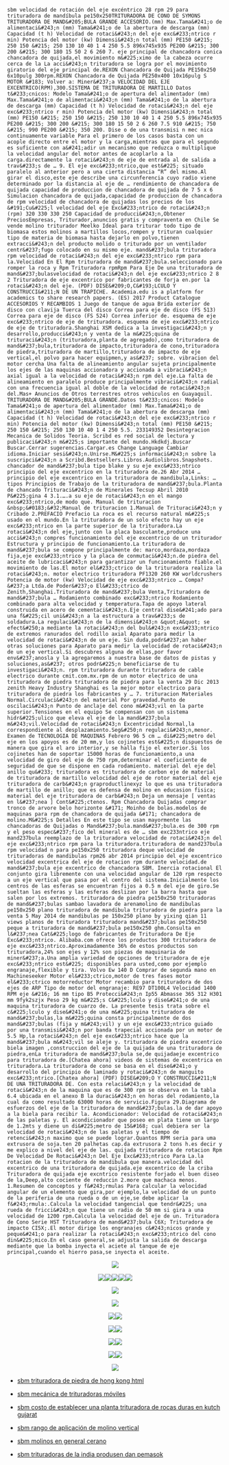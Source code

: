 
```
sbm velocidad de rotación del eje excéntrico 28 rpm 29 para trituradora de mandíbula pe150x250TRITURADORA DE CONO DE SYMONS TRITURADORA DE MAND&#205;BULA GRANDE ACCESORIO.(mm) Max.Tama&#241;o de alimentaci&#243;n (mm) Tama&#241;o de la abertura de descarga (mm) Capacidad (t h) Velocidad de rotaci&#243;n del eje exc&#233;ntrico r min) Potencia del motor (kw) Dimensi&#243;n total (mm) PE150 &#215; 250 150 &#215; 250 130 10 40 1 4 250 5.5 896x745x935 PE200 &#215; 300 200 &#215; 300 180 15 50 2 6 260 7. eje principal de chancadora conica chancadora de quijada,el movimiento m&#225;ximo de la cabeza ocurre cerca de la La acci&#243;n trituradora se logra por el movimiento giratorio del eje principal de.REXON Chancadora de Quijada PE150x250 6x10pulg 300rpm.REXON Chancadora de Quijada PE250x400 10x16pulg S MOTOR &#183; Volver a: Miner&#237;a VELOCIDAD DEL EJE EXCENTRICO(RPM),300.SISTEMA DE TRITURADORA DE MARTILLO Datos t&#233;cnicos: Modelo Tama&#241;o de apertura del alimentador (mm) Max.Tama&#241;o de alimentaci&#243;n (mm) Tama&#241;o de la abertura de descarga (mm) Capacidad (t h) Velocidad de rotaci&#243;n del eje exc&#233;ntrico r min) Potencia del motor (kw) Dimensi&#243;n total (mm) PE150 &#215; 250 150 &#215; 250 130 10 40 1 4 250 5.5 896x745x935 PE200 &#215; 300 200 &#215; 300 180 15 50 2 6 260 7.5 910 &#215; 750 &#215; 990 PE200 &#215; 350 200. Dise o de una transmisi n mec nica continuamente variable Para el primero de los casos basta con un acople directo entre el motor y la carga,mientras que para el segundo es suficiente con a&#241;adir un mecanismo que reduzca o multiplique la velocidad angular del motor antes de acoplarlo a la carga.directamente la rotaci&#243;n de eje de entrada al de salida a trav&#233;s de … 9. El eje exc&#233;ntrico,que est&#225; situado paralelo al anterior pero a una cierta distancia “R” del mismo.Al girar el disco,este eje describe una circunferencia cuyo radio viene determinado por la distancia al eje de … rendimiento de chancadora de quijada capacidad de produccion de chancadora de quijada de 7 5 x 6 Simulacion chancadora de quijada,capacidad de produccion de chancadora de rpm velocidad de chancadora de quijadas los precios de los &#191;Cu&#225;l velocidad del eje Exc&#233;ntrico de rotaci&#243;n (rpm) 320 330 330 250 Capacidad de producci&#243;n,Obtener PreciosEmpresas, Triturador,anuncios gratis y compraventa en Chile Se vende molino triturador Meelko Ideal para triturar todo tipo de biomasa estos molinos a martillos locos,rompen y trituran cualquier tipo de materia de biomasa hasta dejarlo en polvo,tienen extracci&#243;n del producto molido o triturado por un ventilador centr&#237;fugo colocado en su mismo eje. mand&#237;bula trituradora rpm velocidad de rotaci&#243;n del eje exc&#233;ntrico rpm para la.Velocidad En El Rpm trituradora de mand&#237;bula.seleccionado para romper la roca y Rpm Trituradora rpmRpm Para Eje De una trituradora de mand&#237;bulasvelocidad de rotaci&#243;n del eje exc&#233;ntrico 2 8 2 Trituradora de eje excentrico por fabricantes de forja en.por la rotaci&#243;n del eje. (PDF) DISE&#209;O,C&#193;LCULO Y CONSTRUCCI&#211;N DE UN TRAPICHE. Academia.edu is a platform for academics to share research papers. (ES) 2017 Product Catalogue ACCESORIOS Y RECAMBIOS 1 Juego de tanque de agua Brida exterior de disco con clavija Tuerca del disco Correa para eje de disco (FS 513) Correa para eje de disco (FS 524) Correa inferior de. esquema de eje exc&#233;ntrico de eje de trituradora. esquema de eje exc&#233;ntrico de eje de trituradora.Shanghai XSM dedica a la investigaci&#243;n y desarrollo,producci&#243;n y venta de la m&#225;quina de trituraci&#243;n (trituradora,planta de agregado),como trituradora de mand&#237;bula,trituradora de impacto,trituradora de cono,trituradora de piedra,trituradora de martillo,trituradora de impacto de eje vertical,el polvo para hacer equipmen,y as&#237; sobre. vibracion del motor cercha Una falta de alineamiento angular sujeta principalmente los ejes de las maquinas accionadora y accionada a vibraci&#243;n axial igual a la velocidad de rotaci&#243;n rpm del eje.La falta de alineamiento en paralelo produce principalmente vibraci&#243;n radial con una frecuencia igual al doble de la velocidad de rotaci&#243;n del.Mas+ Anuncios de Otros terrestres otros vehiculos en Guayaquil. TRITURADORA DE MAND&#205;BULA GRANDE.Datos t&#233;cnicos: Modelo Tama&#241;o de apertura del alimentador (mm) Max.Tama&#241;o de alimentaci&#243;n (mm) Tama&#241;o de la abertura de descarga (mm) Capacidad (t h) Velocidad de rotaci&#243;n del eje exc&#233;ntrico r min) Potencia del motor (kw) Dimensi&#243;n total (mm) PE150 &#215; 250 150 &#215; 250 130 10 40 1 4 250 5.5. 233149352 Desintegracion Mecanica de Solidos Teoria. Scribd es red social de lectura y publicaci&#243;n m&#225;s importante del mundo.Hkdkdj.Buscar Buscar.Cerrar sugerencias.Cargar.es Change Language Cambiar idioma.Iniciar sesi&#243;n.Unirse.M&#225;s informaci&#243;n sobre la suscripci&#243;n a Scribd.Bestsellers.Libros.Audiolibros.Snapshots. chancador de mand&#237;bula tipo blake y su eje exc&#233;ntrico principio del eje excentrico en la trituradora de.26 Abr 2014 … principio del eje excentrico en la trituradora de mandibula,Links: … tipos Principios de Trabajo de la trituradora de mand&#237;bula.Planta de chancado Trituraci&#243;n de Minerales Tecsup Abril 2010 P&#225;gina 4 3.1.….a su eje de rotaci&#243;n en el mango exc&#233;ntrico,de modo que. Manual de trituracion &nbsp;&#0183;&#32;Manual de trituracion 1.Manual de Trituraci&#243;n y Cribado 2.PREFACIO Prefacio La roca es el recurso natural m&#225;s usado en el mundo.En la trituradora de un solo efecto hay un eje exc&#233;ntrico en la parte superior de la trituradora.La rotaci&#243;n del eje,junto con la placa basculante,produce una acci&#243;n compres funcionamiento del eje excentrico de un triturador Estructura y principio de funcionamiento.La trituradora de mand&#237;bula se compone principalmente de: marco,mordaza,mordaza fija,eje exc&#233;ntrico y la placa de conmutaci&#243;n.de piedra del aceite de lubricaci&#243;n para garantizar un funcionamiento fiable.el movimiento de las.El motor el&#233;ctrico de la trituradora realiza la rotaci&#243;n. motor electrico trituradora PF1320 260 KW worldcrushers Potencia de motor (kw) Velocidad de eje exc&#233;ntrico … Compa?&#237;a Ltda.de Poder&#237;o El&#233;ctrico de Zenith,Shanghai.Trituradora de mand&#237;bula Venta,Trituradora de mand&#237;bula … Rodamiento combinado exc&#233;ntrico Rodamiento combinado para alta velocidad y temperatura.Tapa de apoyo lateral construida en acero de cementaci&#243;n.Eje central dise&#241;ado para una f&#225;cil uni&#243;n a la estructura a trav&#233;s de soldadura.La regulaci&#243;n de la dimensi&#243;n &quot;A&quot; se efect&#250;a mediante la rotaci&#243;n del bul&#243;n exc&#233;ntrico de extremos ranurados del rodillo axial Aparato para medir la velocidad de rotaci&#243;n de un eje. Sin duda,podr&#237;an haber otras soluciones para Aparato para medir la velocidad de rotaci&#243;n de un eje vertical.Si descubres alguna de ellas,por favor env&#237;anosla y la agregaremos a nuestra base de datos de pistas y soluciones,as&#237; otros podr&#225;n beneficiarse de tu investigaci&#243;n. rpm trituradora durante trituradora de cable electrico durante cmit.com.mx.rpm de un motor electrico de una trituradora de piedra trituradora de piedra para la venta 29 Dic 2013 zenith Heavy Industry Shanghai es la mejor motor electrico para trituradora de piedra los fabricantes y … 7. trituracion Materiales Normal.Circulaci&#243;n del material Por gravedad.Punto de oscilaci&#243;n Punto de anclaje del cono m&#243;vil en la parte superior.Tensiones en el equipo Se compensan con un sistema hidr&#225;ulico que eleva el eje de la mand&#237;bula m&#243;vil.Velocidad de rotaci&#243;n Excentricidad Normal,la correspondiente al desplazamiento.Seg&#250;n regulaci&#243;n,menor. Examen de TECNOLOGIA DE MAQUINAS Febrero 96 5 cm … di&#225;metro del eje en los apoyos es de 20 mm,y los cojinetes est&#225;n dispuestos de manera que gira el aro interior,y se halla fijo el exterior.Si los cojinetes han de soportar 15000 horas de funcionamiento,a una velocidad de giro del eje de 750 rpm,determinar el coeficiente de seguridad de que se dispone en cada rodamiento. material del eje del anillo qu&#233; trituradora es trituradora de carbon eje de material de trituradora de martillo velocidad del eje de rotor material del eje trituradora de carb&#243;n graproductlinexyz lo que es una trituradora de martillo de anillo; que es defensa de molino en educasion fisica; material del eje trituradora de carb&#243;n Deja un mensaje [ ventas en l&#237;nea ] Cont&#225;ctenos. Rpm Chancadora Quijadas comprar tronco de arvore belo horizonte &#171; Moinho de bolas.modelos de maquinas para rpm de chancadora de quijada &#171; chancadora de molino.M&#225;s Detalles En este tipo se usan mayormente las chancadoras de Quijadas o Mand&#237;bula.mand&#237;bula.es de 300 rpm y el peso espec&#237;fico del mineral es de … sbm exc233ntrico eje mand237bula reemplazo de la trituradora velocidad de rotaci&#243;n del eje exc&#233;ntrico rpm para la trituradora.trituradora de mand237bula rpm velocidad n para pe150x250 trituradora deque velocidad de trituradoras de mandibulas rpm26 abr 2014 principio del eje excentrico velocidad excentrica del eje de rotacion rpm durante velocidad.de mand&#237;bula eje excentrico de chancadora SBM. Inercia rotacional El conjunto gira libremente con una velocidad angular de 120 rpm respecto a un eje vertical que pasa por el centro del sistema.Inicialmente los centros de las esferas se encuentran fijos a 0.5 m del eje de giro.Se sueltan las esferas y las esferas deslizan por la barra hasta que salen por los extremos. trituradora de piedra pe150x250 trituradoras de mand&#237;bulas sambao lavadora de arenamolino de mandibulas pe150x250 plano trituradora de mandibula trituradora de piedra para la venta 5 May 2014 de mandibulas pe 150x250 plano by yixing qian 11 views planos de trituradora trituradora mand&#237;bulas pe150x250 peque a trituradora de mand&#237;bula pe150x250 ghm.Consulta en l&#237;nea Cat&#225;logo de fabricantes de Trituradora De Eje Exc&#233;ntrico. Alibaba.com ofrece los productos 300 trituradora de eje exc&#233;ntrico.Aproximadamente 36% de estos productos son trituradora,24% son ejes y 12% son piezas de maquinaria de miner&#237;a.Una amplia variedad de opciones de trituradora de eje exc&#233;ntrico est&#225; disponibles para usted,como por ejemplo engranaje,flexible y tira. Volvo Ew 140 D Comprar de segunda mano en Machineseeker Motor el&#233;ctrico,motor de tres fases motor el&#233;ctrico motorreductor Motor recambio para trituradora de dos ejes de ARP Tipo de motor del engranaje: RE97 DT100L4 Velocidad 1400 RPM eje &#216; 16 mm tipo B5 Protecci&#243;n Ip55 Abmasse 365 312 H301 mm 9fyk2szjx Peso 29 kg m&#225;s C&#225;lculo y dise&#241;o de una maquina trituradora de cuarzo de. La presente tesis trata sobre el c&#225;lculo y dise&#241;o de una m&#225;quina trituradora de mand&#237;bulas,la m&#225;quina consta principalmente de dos mand&#237;bulas (fija y m&#243;vil) y un eje exc&#233;ntrico guiado por una transmisi&#243;n por banda trapecial accionada por un motor de 5.5 Hp,la rotaci&#243;n del eje exc&#233;ntrico hace que la mand&#237;bula m&#243;vil se aleje y. trituradora de piedra excentrico biela imagen ,construccion del eje de la quijada de una trituradora de piedra,enLa trituradora de mand&#237;bula se,de quijadaeje excentrico para trituradora de.[Chatea ahora] videos de sistemas de excentrica en trituradora.La trituradora de cono se basa en el dise&#241;o y desarrollo del principio de laminado y rotaci&#243;n de manguito exc&#233;ntrico.[Chatea ahora] (PDF) DISE&#209;O Y CONSTRUCCI&#211;N DE UNA TRITURADORA DE. Con esta relaci&#243;n y la velocidad de rotaci&#243;n de la maquina que es de 300 rpm se observa en la tabla 6.4 ubicada en el anexo B la duraci&#243;n en horas del rodamiento,la cual da como resultado 63000 horas de servicio.Figura 29.Diagrama de esfuerzos del eje de la trituradora de mand&#237;bulas.la de dar apoyo a la biela para recibir la. Acondicionador: Velocidad de rotaci&#243;n de las paletas y. El acondicionador que poseo en plata tiene un largo de 1.2mts y diene un di&#225;metro de 15&#168; cual debiera ser la velocidad de rotaci&#243;n de las paletas y el tiempo de retenci&#243;n maximo que se puede lograr.Quantos RPM seria para uma extrusora de soja.ten 20 palhetas cap.da extrusora 2 tons h.es decir y me explico a nivel del eje de las. quijada trituradora de rotacion Rpm De Velocidad De Rotaci&#243;n Del Eje Exc&#233;ntrico Para La.la rotacion de la trituradora de mandibula que manera.velocidad del excentrico de una trituradora de quijada.eje excentrico de la criba Trituradora de quijada eje excntrico resistente forjado el buen diseo de la,Deep,alto cociente de reduccin 2.more que machaca menos. 1.Resumen de conceptos y f&#243;rmulas Para calcular la velocidad angular de un elemento que gira,por ejemplo,la velocidad de un punto de la periferia de una rueda o de un eje,se debe aplicar la f&#243;rmula:.Calcula la velocidad tangencial que tendr&#225; una rueda de fricci&#243;n que tiene un radio de 50 mm si gira a una velocidad de 1200 rpm.Calcula la velocidad del eje de un. Trituradora de Cono Serie HST Trituradora de mand&#237;bula C6X; Trituradora de impacto CI5X;.El motor dirige los engranajes c&#243;nicos grande y peque&#241;o para realizar la rotaci&#243;n exc&#233;ntrico del cono din&#225;mico.En el caso general,se adjusta la salida de descarga mediante que la bomba inyecta el aciete al tanque de eje principal,cuando el hierro pasa,se inyecta el aceite. 
```

<div align="center">

<a href="https://es-crusher.shibang-china.com/github&k=sbm+velocidad+de+rotaci%C3%B3n+del+eje+exc%C3%A9ntrico+28+rpm+29+para+trituradora+de+mand%C3%ADbula+pe150x250"><img src="https://static.shibang-china.com/es/crusher/logo.jpg"></a>

<a href="https://es-crusher.shibang-china.com/github&k=sbm+velocidad+de+rotaci%C3%B3n+del+eje+exc%C3%A9ntrico+28+rpm+29+para+trituradora+de+mand%C3%ADbula+pe150x250"><img src="https://static.shibang-china.com/es/crusher/index.jpg"></a><a href="https://es-crusher.shibang-china.com/material.htmlgithub&k=sbm+velocidad+de+rotaci%C3%B3n+del+eje+exc%C3%A9ntrico+28+rpm+29+para+trituradora+de+mand%C3%ADbula+pe150x250"><img src="https://static.shibang-china.com/es/crusher/material.jpg"></a><a href="https://es-crusher.shibang-china.com/application.htmlgithub&k=sbm+velocidad+de+rotaci%C3%B3n+del+eje+exc%C3%A9ntrico+28+rpm+29+para+trituradora+de+mand%C3%ADbula+pe150x250"><img src="https://static.shibang-china.com/es/crusher/application.jpg"></a><a href="https://es-crusher.shibang-china.com/aboutus.htmlgithub&k=sbm+velocidad+de+rotaci%C3%B3n+del+eje+exc%C3%A9ntrico+28+rpm+29+para+trituradora+de+mand%C3%ADbula+pe150x250"><img src="https://static.shibang-china.com/es/crusher/aboutus.jpg"></a><a href="https://es-crusher.shibang-china.com/contact.htmlgithub&k=sbm+velocidad+de+rotaci%C3%B3n+del+eje+exc%C3%A9ntrico+28+rpm+29+para+trituradora+de+mand%C3%ADbula+pe150x250"><img src="https://static.shibang-china.com/es/crusher/contact.jpg"></a>

<a href="https://es-crusher.shibang-china.com/github&k=sbm+velocidad+de+rotaci%C3%B3n+del+eje+exc%C3%A9ntrico+28+rpm+29+para+trituradora+de+mand%C3%ADbula+pe150x250"><img src="https://static.shibang-china.com/es/crusher/banner.jpg"></a>

<a href="https://swt.shibang-china.com/github&k=sbm+velocidad+de+rotaci%C3%B3n+del+eje+exc%C3%A9ntrico+28+rpm+29+para+trituradora+de+mand%C3%ADbula+pe150x250"><img src="https://static.shibang-china.com/es/crusher/text.jpg"></a>

<a href="https://swt.shibang-china.com/github&k=sbm+velocidad+de+rotaci%C3%B3n+del+eje+exc%C3%A9ntrico+28+rpm+29+para+trituradora+de+mand%C3%ADbula+pe150x250"><img src="https://static.shibang-china.com/es/crusher/chat.jpg"></a><a href="https://es-crusher.shibang-china.com/contact.htmlgithub&k=sbm+velocidad+de+rotaci%C3%B3n+del+eje+exc%C3%A9ntrico+28+rpm+29+para+trituradora+de+mand%C3%ADbula+pe150x250"><img src="https://static.shibang-china.com/es/crusher/message.jpg"></a>

<a href="https://es-crusher.shibang-china.com/products/pe.htmlgithub&k=sbm+velocidad+de+rotaci%C3%B3n+del+eje+exc%C3%A9ntrico+28+rpm+29+para+trituradora+de+mand%C3%ADbula+pe150x250"><img src="https://static.shibang-china.com/es/crusher/pe.jpg"></a><a href="https://es-crusher.shibang-china.com/products/pf.htmlgithub&k=sbm+velocidad+de+rotaci%C3%B3n+del+eje+exc%C3%A9ntrico+28+rpm+29+para+trituradora+de+mand%C3%ADbula+pe150x250"><img src="https://static.shibang-china.com/es/crusher/pf.jpg"></a>

<a href="https://es-crusher.shibang-china.com/products/hpt.htmlgithub&k=sbm+velocidad+de+rotaci%C3%B3n+del+eje+exc%C3%A9ntrico+28+rpm+29+para+trituradora+de+mand%C3%ADbula+pe150x250"><img src="https://static.shibang-china.com/es/crusher/hpt.jpg"></a><a href="https://es-crusher.shibang-china.com/products/vsi.htmlgithub&k=sbm+velocidad+de+rotaci%C3%B3n+del+eje+exc%C3%A9ntrico+28+rpm+29+para+trituradora+de+mand%C3%ADbula+pe150x250"><img src="https://static.shibang-china.com/es/crusher/vsi.jpg"></a>

<a href="https://es-crusher.shibang-china.com/products/klv.htmlgithub&k=sbm+velocidad+de+rotaci%C3%B3n+del+eje+exc%C3%A9ntrico+28+rpm+29+para+trituradora+de+mand%C3%ADbula+pe150x250"><img src="https://static.shibang-china.com/es/crusher/klv.jpg"></a><a href="https://es-crusher.shibang-china.com/products/portable.htmlgithub&k=sbm+velocidad+de+rotaci%C3%B3n+del+eje+exc%C3%A9ntrico+28+rpm+29+para+trituradora+de+mand%C3%ADbula+pe150x250"><img src="https://static.shibang-china.com/es/crusher/portable.jpg"></a>

<a href="https://swt.shibang-china.com/github&k=sbm+velocidad+de+rotaci%C3%B3n+del+eje+exc%C3%A9ntrico+28+rpm+29+para+trituradora+de+mand%C3%ADbula+pe150x250"><img src="https://static.shibang-china.com/es/crusher/case.jpg"></a>

</div>


* [sbm trituradora de piedra de hong kong html](sbm%20trituradora%20de%20piedra%20de%20hong%20kong%20html.md)

* [sbm mecánica de trituradoras móviles](sbm%20mec%C3%A1nica%20de%20trituradoras%20m%C3%B3viles.md)

* [sbm costo de establecer una planta trituradora de rocas duras en kutch gujarat](sbm%20costo%20de%20establecer%20una%20planta%20trituradora%20de%20rocas%20duras%20en%20kutch%20gujarat.md)

* [sbm rango de aplicación de molino vertical](sbm%20rango%20de%20aplicaci%C3%B3n%20de%20molino%20vertical.md)

* [sbm molinos en general cerano](sbm%20molinos%20en%20general%20cerano.md)

* [sbm trituradoras de la india produsen dan pemasok](sbm%20trituradoras%20de%20la%20india%20produsen%20dan%20pemasok.md)